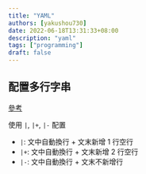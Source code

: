 ```yaml
---
title: "YAML"
authors: [yakushou730]
date: 2022-06-18T13:31:33+08:00
description: "yaml"
tags: ["programming"]
draft: false
---
```


## 配置多行字串

[參考](https://juejin.cn/post/6844903972688363534)

使用 `|`, `|+`, `|-` 配置
- `|`: 文中自動換行 + 文末新增 1 行空行
- `|+`: 文中自動換行 + 文末新增 2 行空行
- `|-`: 文中自動換行 + 文末不新增行




